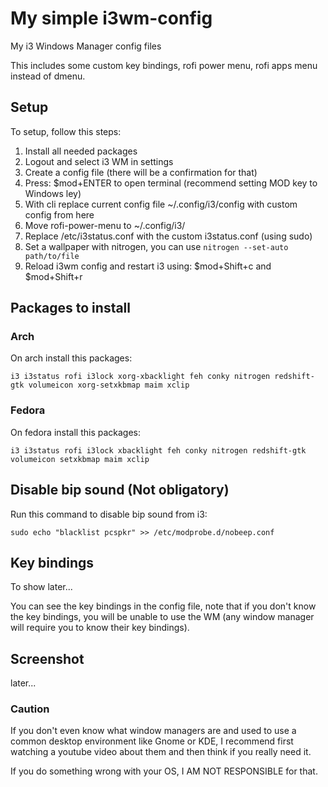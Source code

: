 # My simple i3wm-config
My i3 Windows Manager config files

This includes some custom key bindings, rofi power menu, rofi apps menu instead of dmenu.

## Setup
To setup, follow this steps:

1.  Install all needed packages
2.  Logout and select i3 WM in settings
3.  Create a config file (there will be a confirmation for that)
4.  Press: $mod+ENTER to open terminal (recommend setting MOD key to Windows ley)
5.  With cli replace current config file ~/.config/i3/config with custom config from here
6.  Move rofi-power-menu to ~/.config/i3/
7.  Replace /etc/i3status.conf with the custom i3status.conf (using sudo)
8.  Set a wallpaper with nitrogen, you can use ```nitrogen --set-auto path/to/file```
9.  Reload i3wm config and restart i3 using: $mod+Shift+c and $mod+Shift+r

## Packages to install

### Arch
On arch install this packages:
```
i3 i3status rofi i3lock xorg-xbacklight feh conky nitrogen redshift-gtk volumeicon xorg-setxkbmap maim xclip
```

### Fedora
On fedora install this packages:
```
i3 i3status rofi i3lock xbacklight feh conky nitrogen redshift-gtk volumeicon setxkbmap maim xclip
```

## Disable bip sound (Not obligatory)
Run this command to disable bip sound from i3:
```
sudo echo "blacklist pcspkr" >> /etc/modprobe.d/nobeep.conf
```

## Key bindings
To show later...

You can see the key bindings in the config file, note that if you don't know the key bindings, you will be unable to use the WM (any window manager will require you to know their key bindings).

## Screenshot
later...

### Caution
If you don't even know what window managers are and used to use a common desktop environment like Gnome or KDE, I recommend first watching a youtube video about them and then think if you really need it.

If you do something wrong with your OS, I AM NOT RESPONSIBLE for that.
